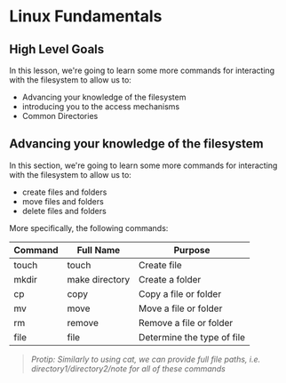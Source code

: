 # Linux Fundamentals

## High Level Goals

In this lesson, we're going to learn some more commands for interacting with the filesystem to allow us to:

-  Advancing your knowledge of the filesystem
-  introducing you to the access mechanisms
-  Common Directories

## Advancing your knowledge of the filesystem

In this section, we're going to learn some more commands for interacting with the filesystem to allow us to:

-   create files and folders
-   move files and folders
-   delete files and folders

More specifically, the following commands:

| Command | Full Name | Purpose |
|--|--|--|
| touch | touch | Create file |
| mkdir | make directory | Create a folder |
| cp | copy | Copy a file or folder |
| mv | move | Move a file or folder |
| rm | remove | Remove a file or folder |
| file | file | Determine the type of file |

> _Protip: Similarly to using cat, we can provide full file paths, i.e. directory1/directory2/note for all of these commands_